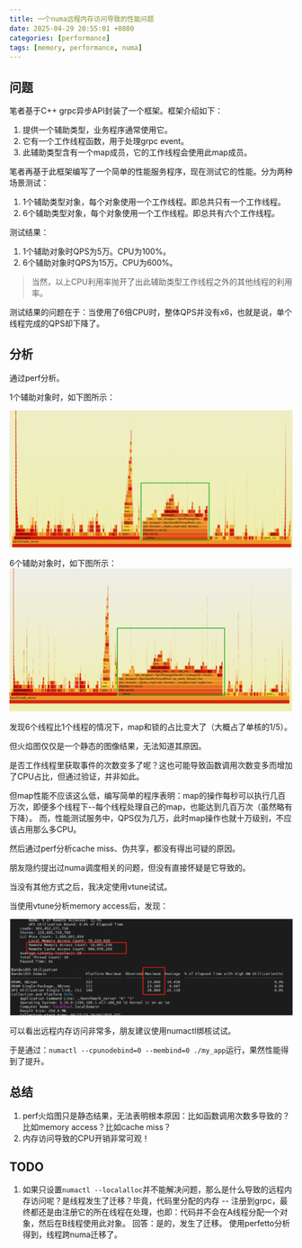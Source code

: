 ```yaml
---
title: 一个numa远程内存访问导致的性能问题
date: 2025-04-29 20:55:01 +0800
categories: [performance]
tags: [memory, performance, numa]
---
```


## 问题
笔者基于C++ grpc异步API封装了一个框架。框架介绍如下：

1. 提供一个辅助类型，业务程序通常使用它。
2. 它有一个工作线程函数，用于处理grpc event。
3. 此辅助类型含有一个map成员，它的工作线程会使用此map成员。

笔者再基于此框架编写了一个简单的性能服务程序，现在测试它的性能。分为两种场景测试：
1. 1个辅助类型对象，每个对象使用一个工作线程。即总共只有一个工作线程。
2. 6个辅助类型对象，每个对象使用一个工作线程。即总共有六个工作线程。

测试结果：

1. 1个辅助对象时QPS为5万。CPU为100%。
2. 6个辅助对象时QPS为15万。CPU为600%。

> 当然，以上CPU利用率抛开了出此辅助类型工作线程之外的其他线程的利用率。

测试结果的问题在于：当使用了6倍CPU时，整体QPS并没有x6，也就是说，单个线程完成的QPS却下降了。


## 分析

通过perf分析。

1个辅助对象时，如下图所示：

![alt text](/assets/lib/0429_thread2.png)


6个辅助对象时，如下图所示：
![alt text](/assets/lib/0429_thread6.png)

发现6个线程比1个线程的情况下，map和锁的占比变大了（大概占了单核的1/5）。

但火焰图仅仅是一个静态的图像结果，无法知道其原因。

是否工作线程里获取事件的次数变多了呢？这也可能导致函数调用次数变多而增加了CPU占比，但通过验证，并非如此。

但map性能不应该这么低，编写简单的程序表明：map的操作每秒可以执行几百万次，即便多个线程下--每个线程处理自己的map，也能达到几百万次（虽然略有下降）。
而，性能测试服务中，QPS仅为几万，此时map操作也就十万级别，不应该占用那么多CPU。

然后通过perf分析cache miss、伪共享，都没有得出可疑的原因。

朋友隐约提出过numa调度相关的问题，但没有直接怀疑是它导致的。

当没有其他方式之后，我决定使用vtune试试。

当使用vtune分析memory access后，发现：

![alt text](/assets/lib/59878f2c5914caf7768ea9c05be8c29.png)

可以看出远程内存访问非常多，朋友建议使用numactl绑核试试。

于是通过：`numactl --cpunodebind=0 --membind=0 ./my_app`运行，果然性能得到了提升。

## 总结

1. perf火焰图只是静态结果，无法表明根本原因：比如函数调用次数多导致的？比如memory access？比如cache miss？
2. 内存访问导致的CPU开销非常可观！


## TODO

1. 如果只设置`numactl --localalloc`并不能解决问题，那么是什么导致的远程内存访问呢？是线程发生了迁移？毕竟，代码里分配的内存 -- 注册到grpc，最终都还是由注册它的所在线程在处理，也即：代码并不会在A线程分配一个对象，然后在B线程使用此对象。 回答：是的，发生了迁移。 使用perfetto分析得到，线程跨numa迁移了。

